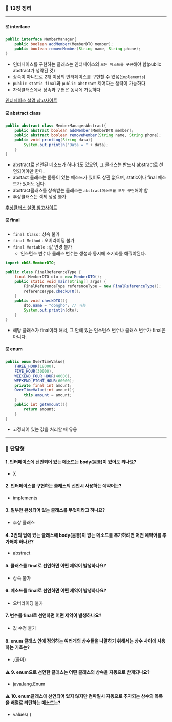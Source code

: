 ### 💭 13장 정리

---

#### ☑️ interface
```java
public interface MemberManager{
    public boolean addMember(MemberDTO member);
    public boolean removeMember(String name, String phone);
}
```

- 인터페이스를 구현하는 클래스는 인터페이스의 `모든 메소드를 구현`해야 함(public abstract가 생략된 것)
- 상속이 아니므로 2개 이상의 인터페이스를 구현할 수 있음(`implements`)
- `public static final`과 `public abstract` 제어자는 생략이 가능하다
- 자식클래스에서 상속과 구현은 동시에 가능하다

[인터페이스 설명 참고사이트](https://inpa.tistory.com/entry/JAVA-%E2%98%95-%EC%9D%B8%ED%84%B0%ED%8E%98%EC%9D%B4%EC%8A%A4Interface%EC%9D%98-%EC%A0%95%EC%84%9D-%ED%83%84%ED%83%84%ED%95%98%EA%B2%8C-%EA%B0%9C%EB%85%90-%EC%A0%95%EB%A6%AC)

#### ☑️ abstract class
```java
public abstract class MemberManagerAbstract{
    public abstract boolean addMember(MemberDTO member);
    public abstract boolean removeMember(String name, String phone);
    public void printLog(String data){
        System.out.println("Data = " + data);
    }
}
```

- abstract로 선언된 메소드가 하나라도 있으면, 그 클래스는 반드시 abstract로 선언되어야만 한다.
- abstact 클래스는 몸통이 있는 메소드가 있어도 상관 없으며, static이나 final 메소드가 있어도 된다.
- abstract클래스를 상속받는 클래스는 `abstract메소드를 모두 구현`해야 함
- 추상클래스는 객체 생성 불가

[추상클래스 설명 참고사이트](https://inpa.tistory.com/entry/JAVA-%E2%98%95-%EC%B6%94%EC%83%81-%ED%81%B4%EB%9E%98%EC%8A%A4Abstract-%EC%9A%A9%EB%8F%84-%EC%99%84%EB%B2%BD-%EC%9D%B4%ED%95%B4%ED%95%98%EA%B8%B0)

#### ☑️ final

- `final Class` : 상속 불가
- `final Method` : 오버라이딩 불가
- `final Variable` : 값 변경 불가
  - 인스턴스 변수나 클래스 변수는 생성과 동시에 초기화를 해줘야된다.

```java
import ch08.MemberDTO;

public class FinalReferenceType {
    final MemberDTO dto = new MemberDTO();
    public static void main(String[] args) {
        FinalReferenceType referenceType = new FinalReferenceType();
        referenceType.checkDTO();
    }
    public void checkDTO(){
        dto.name = "dongho"; // 가능
        System.out.println(dto);
    }
}
```

- 해당 클래스가 final이라 해서, 그 안에 있는 인스턴스 변수나 클래스 변수가 final은 아니다.

#### ☑️ enum

```java
public enum OverTimeValue{
    THREE_HOUR(18000),
    FIVE_HOUR(30000),
    WEEKEND_FOUR_HOUR(40000),
    WEEKEND_EIGHT_HOUR(60000);
    private final int amount;
    OverTimeValue(int amount){
        this.amount = amount;
    }
    public int getAmount(){
        return amount;
    }
}
```

- 고정되어 있는 값을 처리할 때 유용

---

### 💭 단답형

#### 1. 인터페이스에 선언되어 있는 메소드는 body(몸통)이 있어도 되나요?

- X

#### 2. 인터페이스를 구현하는 클래스의 선언시 사용하는 예약어는?

- implements

#### 3. 일부만 완성되어 있는 클래스를 무엇이라고 하나요?

- 추상 클래스

#### 4. 3번의 답에 있는 클래스에 body(몸통)이 없는 메소드를 추가하려면 어떤 예약어를 추가해야 하나요?

- abstract

#### 5. 클래스를 final로 선언하면 어떤 제약이 발생하나요?

- 상속 불가

#### 6. 메소드를 final로 선언하면 어떤 제약이 발생하나요?

- 오버라이딩 불가

#### 7. 변수를 final로 선언하면 어떤 제약이 발생하나요?

- 값 수정 불가

#### 8. enum 클래스 안에 정의하는 여러개의 상수들을 나열하기 위해서는 상수 사이에 사용하는 기호는?

- ,(콤마)

#### ⚠️ 9. enum으로 선언한 클래스는 어떤 클래스의 상속을 자동으로 받게되나요?

- java.lang.Enum

#### ⚠️ 10. enum클래스에 선언되어 있지 않지만 컴파일시 자동으로 추가되는 상수의 목록을 배열로 리턴하는 메소드는?

- values( )